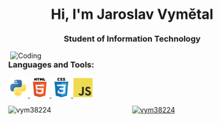 <h1 align="center">Hi, I'm Jaroslav Vymětal</h1>
<h3 align="center">Student of Information Technology</h3>
<img align="right" alt="Coding" width="500" src="https://i.pinimg.com/originals/e1/f3/41/e1f3413bf5036045713341394f617225.gif">
<h3 align="left">Languages and Tools:</h3>
<p align="left">
  <a href="https://www.python.org" target="_blank" rel="noreferrer"> <img src="https://raw.githubusercontent.com/devicons/devicon/master/icons/python/python-original.svg" alt="python" width="40" height="40"/> </a>
  <a href="https://www.w3.org/html/" target="_blank" rel="noreferrer"> <img src="https://raw.githubusercontent.com/devicons/devicon/master/icons/html5/html5-original-wordmark.svg" alt="html5" width="40height="40"/>   </a>
  <a href="https://www.w3schools.com/css/" target="_blank" rel="noreferrer"> <img src="https://raw.githubusercontent.com/devicons/devicon/master/icons/css3/css3-original-wordmark.svg" alt="css3" width="40" height="40"/> </a>
  <a href="https://developer.mozilla.org/en-US/docs/Web/JavaScript" target="_blank" rel="noreferrer"> <img src="https://raw.githubusercontent.com/devicons/devicon/master/icons/javascript/javascript-original.svg" alt="javascript" width="40" height="40"/> </a>
</p>
<p><img align="left" src="https://github-readme-stats.vercel.app/api/top-langs?username=vym38224&show_icons=true&locale=en&layout=compact&theme=dark" alt="vym38224" /></p>
<p align="center"> <a href="https://github.com/ryo-ma/github-profile-trophy"><img src="https://github-profile-trophy.vercel.app/?username=vym38224&theme=darkhub&no-frame=true" alt="vym38224" /></a> </p>


